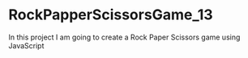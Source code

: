 # RockPapperScissorsGame_13
In this project I am going to create a Rock Paper Scissors game using JavaScript
